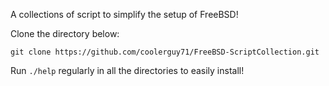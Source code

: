 A collections of script to simplify the setup of FreeBSD! 

Clone the directory below:

```
git clone https://github.com/coolerguy71/FreeBSD-ScriptCollection.git
```

Run ```./help``` regularly in all the directories to easily install!
